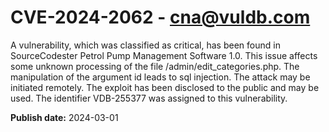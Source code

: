 # CVE-2024-2062 - cna@vuldb.com

A vulnerability, which was classified as critical, has been found in SourceCodester Petrol Pump Management Software 1.0. This issue affects some unknown processing of the file /admin/edit_categories.php. The manipulation of the argument id leads to sql injection. The attack may be initiated remotely. The exploit has been disclosed to the public and may be used. The identifier VDB-255377 was assigned to this vulnerability.

**Publish date:** 2024-03-01
